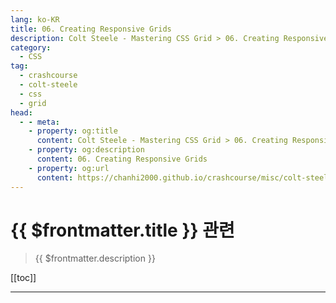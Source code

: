 ```yaml
---
lang: ko-KR
title: 06. Creating Responsive Grids
description: Colt Steele - Mastering CSS Grid > 06. Creating Responsive Grids
category:
  - CSS
tag: 
  - crashcourse
  - colt-steele
  - css
  - grid
head:
  - - meta:
    - property: og:title
      content: Colt Steele - Mastering CSS Grid > 06. Creating Responsive Grids
    - property: og:description
      content: 06. Creating Responsive Grids
    - property: og:url
      content: https://chanhi2000.github.io/crashcourse/misc/colt-steele-mastering-css-grid/06-creating-responsive-grids.html
---
```


# {{ $frontmatter.title }} 관련

> {{ $frontmatter.description }}

[[toc]]

---

<TagLinks />